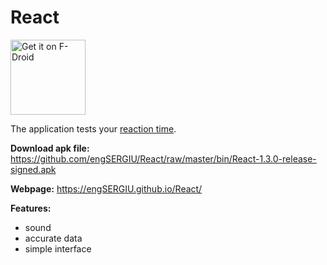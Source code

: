 # React

[<img src="https://raw.githubusercontent.com/engSERGIU/React/master/docs/img/f-droid.png"
      alt="Get it on F-Droid"
      height="120">](https://f-droid.org/app/io.github.engsergiu.react)

The application tests your [reaction time](https://en.wikipedia.org/wiki/Mental_chronometry).

**Download apk file:** https://github.com/engSERGIU/React/raw/master/bin/React-1.3.0-release-signed.apk

**Webpage:** https://engSERGIU.github.io/React/

**Features:**

 - sound
 - accurate data
 - simple interface
